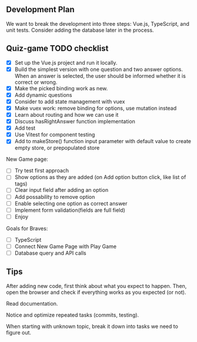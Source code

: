 ## Development Plan
We want to break the development into three steps: Vue.js, TypeScript, and unit tests. Consider adding the database later in the process.

## Quiz-game TODO checklist

- [x] Set up the Vue.js project and run it locally.
- [x] Build the simplest version with one question and two answer options. When an answer is selected, the user should be informed whether it is correct or wrong.
- [x] Make the picked binding work as new.
- [x] Add dynamic questions
- [x] Consider to add state management with vuex
- [x] Make vuex work: remove binding for options, use mutation instead 
- [x] Learn about routing and how we can use it
- [x] Discuss hasRightAnswer function implementation
- [x] Add test
- [x] Use Vitest for component testing
- [x] Add to makeStore() function input parameter with default value to create empty store, or prepopulated store

New Game page:
- [ ] Try test first approach
- [ ] Show options as they are added (on Add option button click, like list of tags)
- [ ] Clear input field after adding an option
- [ ] Add possability to remove option
- [ ] Enable selecting one option as correct answer
- [ ] Implement form validation(fields are full field)
- [ ] Enjoy

Goals for Braves:
- [ ] TypeScript
- [ ] Connect New Game Page with Play Game
- [ ] Database query and API calls 

## Tips 
After adding new code, first think about what you expect to happen. Then, open the browser and check if everything works as you expected (or not).

Read documentation.

Notice and optimize repeated tasks (commits, testing).

When starting with unknown topic, break it down into tasks we need to figure out.


